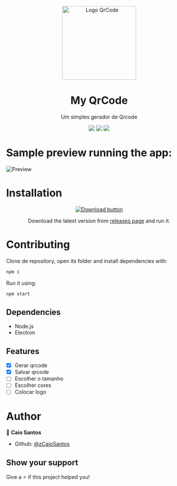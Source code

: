 <div align="center">
   <img height="200" src="https://user-images.githubusercontent.com/81544166/157904069-4d9e7e32-45a1-480b-b026-82cc6dd9a9f1.png" alt="Logo QrCode" />
   <h1>My QrCode</h1>
   <p>Um simples gerador de Qrcode</p>
   <img src="https://img.shields.io/github/downloads/zCaioSantos/myqrcode/total.svg" />
   <img src="https://img.shields.io/badge/License-MIT-yellow.svg" />
   <img src="https://img.shields.io/github/followers/zCaioSantos.svg?style=social&label=Follow&maxAge=2592000" />
</div>

# Sample preview running the app:

![Preview](https://user-images.githubusercontent.com/81544166/157906351-f0a39706-143f-4257-aab4-340b55b21c93.png)

# Installation

<div align="center">
   <a href="https://github.com/zCaioSantos/myqrcode/releases/download/v2.1.2/My.QRCode.Setup.2.1.2.exe"><img src="https://user-images.githubusercontent.com/81544166/157966299-fffe4163-00c5-429b-8c2c-4a1b727b1e32.png" alt="Download button" /></a>
   <p>Download the latest version from  <a href="https://github.com/zCaioSantos/myqrcode/releases">releases page</a> and run it.</p>

</div>

# Contributing

Clone de repository, open its folder and install dependencies with:

```sh
npm i
```

Run it using:

```sh
npm start
```

## Dependencies

- Node.js
- Electron

## Features

- [x] Gerar qrcode
- [x] Salvar qrcode
- [ ] Escolher o tamanho
- [ ] Escolher cores
- [ ] Colocar logo

# Author

👤 **Caio Santos**

- Github: [@zCaioSantos](https://github.com/zCaioSantos)

## Show your support

Give a ⭐️ if this project helped you!
